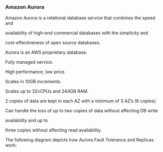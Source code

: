 ### Amazon Aurora


Amazon Aurora is a relational database service that combines the speed and

availability of high-end commercial databases with the simplicity and

cost-effectiveness of open source databases.


Aurora is an AWS proprietary database.


Fully managed service.


High performance, low price.


Scales in 10GB increments.


Scales up to 32vCPUs and 244GB RAM.


2 copies of data are kept in each AZ with a minimum of 3 AZ’s (6 copies).


Can handle the loss of up to two copies of data without affecting DB write

availability and up to


three copies without affecting read availability.


The following diagram depicts how Aurora Fault Tolerance and Replicas work:

